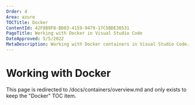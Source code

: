 ```yaml
---
Order: 4
Area: azure
TOCTitle: Docker
ContentId: 42F8B9F8-BD03-4159-9479-17C5BDE30531
PageTitle: Working with Docker in Visual Studio Code
DateApproved: 5/5/2022
MetaDescription: Working with Docker containers in Visual Studio Code.
---
```

# Working with Docker

This page is redirected to /docs/containers/overview.md and only exists to keep the "Docker" TOC item.